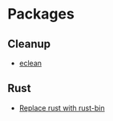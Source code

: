 # Packages

## Cleanup

- [eclean](https://wiki.gentoo.org/wiki/Eclean#Cleaning_distfiles)

## Rust

- [Replace rust with rust-bin](https://wiki.gentoo.org/wiki/User:Vazhnov/Knowledge_Base:replace_rust_with_rust-bin)
